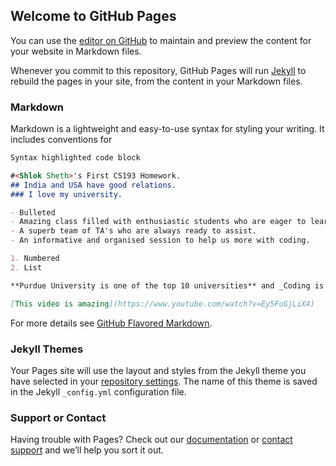 ## Welcome to GitHub Pages

You can use the [editor on GitHub](https://github.com/kalutes/CS193_Fall18_Lab1/edit/master/index.md) to maintain and preview the content for your website in Markdown files.

Whenever you commit to this repository, GitHub Pages will run [Jekyll](https://jekyllrb.com/) to rebuild the pages in your site, from the content in your Markdown files.

### Markdown

Markdown is a lightweight and easy-to-use syntax for styling your writing. It includes conventions for

```markdown
Syntax highlighted code block

#<Shlok Sheth>'s First CS193 Homework.
## India and USA have good relations.
### I love my university.

- Bulleted
- Amazing class filled with enthusiastic students who are eager to learn coding.
- A superb team of TA's who are always ready to assist.
- An informative and organised session to help us more with coding.

1. Numbered
2. List

**Purdue University is one of the top 10 universities** and _Coding is really fun and interesting_ and `Chandrayaan 3 was a success` text

[This video is amazing](https://www.youtube.com/watch?v=Ey5FuGjLiX4) 
```

For more details see [GitHub Flavored Markdown](https://guides.github.com/features/mastering-markdown/).

### Jekyll Themes

Your Pages site will use the layout and styles from the Jekyll theme you have selected in your [repository settings](https://github.com/kalutes/CS193_Fall18_Lab1/settings). The name of this theme is saved in the Jekyll `_config.yml` configuration file.

### Support or Contact

Having trouble with Pages? Check out our [documentation](https://help.github.com/categories/github-pages-basics/) or [contact support](https://github.com/contact) and we’ll help you sort it out.
